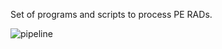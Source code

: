 Set of programs and scripts to process PE RADs.



![pipeline](https://github.com/ngcrawford/RADnome/blob/master/docs/pipeline.jpg)




